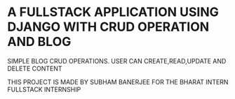 # A FULLSTACK APPLICATION USING DJANGO WITH CRUD OPERATION AND BLOG

SIMPLE BLOG CRUD OPERATIONS. USER CAN CREATE,READ,UPDATE AND DELETE CONTENT

THIS PROJECT IS MADE  BY SUBHAM BANERJEE FOR THE BHARAT INTERN FULLSTACK INTERNSHIP
